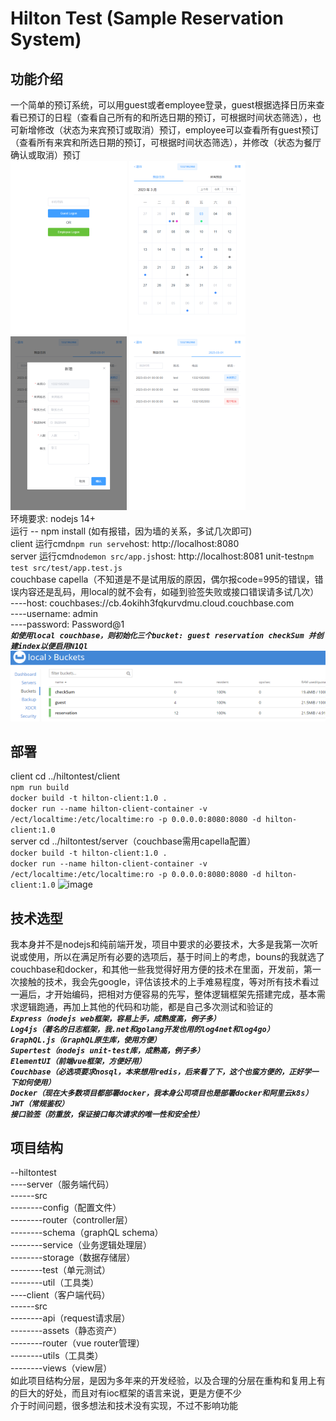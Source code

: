 # Hilton Test (Sample Reservation System)
## 功能介绍
一个简单的预订系统，可以用guest或者employee登录，guest根据选择日历来查看已预订的日程（查看自己所有的和所选日期的预订，可根据时间状态筛选），也可新增修改（状态为来宾预订或取消）预订，employee可以查看所有guest预订（查看所有来宾和所选日期的预订，可根据时间状态筛选），并修改（状态为餐厅确认或取消）预订   
![image](https://github.com/hjj28810/HiltonTest/blob/main/assets/show3.png) 
![image](https://github.com/hjj28810/HiltonTest/blob/main/assets/show1.png) 
![image](https://github.com/hjj28810/HiltonTest/blob/main/assets/show2.png) 
![image](https://github.com/hjj28810/HiltonTest/blob/main/assets/show4.png)  
环境要求: nodejs 14+  
运行 -- npm install (如有报错，因为墙的关系，多试几次即可)  
client  运行cmd```npm run serve```host: http://localhost:8080  
server  运行cmd```nodemon src/app.js```host: http://localhost:8081 unit-test```npm test src/test/app.test.js```  
couchbase capella（不知道是不是试用版的原因，偶尔报code=995的错误，错误内容还是乱码，用local的就不会有，如碰到验签失败或接口错误请多试几次）  
----host: couchbases://cb.4okihh3fqkurvdmu.cloud.couchbase.com  
----username: admin  
----password: Password@1  
***`如使用local couchbase，则初始化三个bucket: guest reservation checkSum 并创建index以便启用N1Ql`***  
![image](https://github.com/hjj28810/HiltonTest/blob/main/assets/show6.png)  
## 部署
client cd ../hiltontest/client  
```npm run build```  
```docker build -t hilton-client:1.0 .```  
```docker run --name hilton-client-container -v /ect/localtime:/etc/localtime:ro -p 0.0.0.0:8080:8080 -d hilton-client:1.0```  
server cd ../hiltontest/server（couchbase需用capella配置）  
```docker build -t hilton-client:1.0 .```  
```docker run --name hilton-client-container -v /ect/localtime:/etc/localtime:ro -p 0.0.0.0:8080:8080 -d hilton-client:1.0``` 
![image](https://github.com/hjj28810/HiltonTest/blob/main/assets/show5.png) 
## 技术选型
我本身并不是nodejs和纯前端开发，项目中要求的必要技术，大多是我第一次听说或使用，所以在满足所有必要的选项后，基于时间上的考虑，bouns的我就选了couchbase和docker，和其他一些我觉得好用方便的技术在里面，开发前，第一次接触的技术，我会先google，评估该技术的上手难易程度，等对所有技术看过一遍后，才开始编码，把相对方便容易的先写，整体逻辑框架先搭建完成，基本需求逻辑跑通，再加上其他的代码和功能，都是自己多次测试和验证的  
***`Express（nodejs web框架，容易上手，成熟度高，例子多）`***  
***`Log4js（著名的日志框架，我.net和golang开发也用的log4net和log4go）`***  
***`GraphQL.js（GraphQL原生库，使用方便）`***  
***`Supertest（nodejs unit-test库，成熟高，例子多）`***  
***`ElementUI（前端vue框架，方便好用）`***  
***`Couchbase（必选项要求nosql，本来想用redis，后来看了下，这个也蛮方便的，正好学一下如何使用）`***  
***`Docker（现在大多数项目都部署docker，我本身公司项目也是部署docker和阿里云k8s）`***  
***`JWT（常规鉴权）`***  
***`接口验签（防重放，保证接口每次请求的唯一性和安全性）`***  
## 项目结构
--hiltontest  
----server（服务端代码）  
------src  
--------config（配置文件）  
--------router（controller层）  
--------schema（graphQL schema）  
--------service（业务逻辑处理层）  
--------storage（数据存储层）  
--------test（单元测试）  
--------util（工具类）  
----client（客户端代码）  
------src  
--------api（request请求层）  
--------assets（静态资产）  
--------router（vue router管理）  
--------utils（工具类）  
--------views（view层）  
如此项目结构分层，是因为多年来的开发经验，以及合理的分层在重构和复用上有的巨大的好处，而且对有ioc框架的语言来说，更是方便不少  
介于时间问题，很多想法和技术没有实现，不过不影响功能

